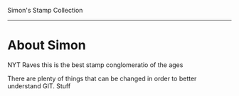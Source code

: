Simon's Stamp Collection    

---

# About Simon

NYT Raves this is the best stamp conglomeratio of the ages

There are plenty of things that can be changed in order to better understand GIT. Stuff
